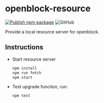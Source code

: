 # openblock-resource

[![Publish npm package](https://github.com/openblockcc/openblock-resource/actions/workflows/publish.yml/badge.svg)](https://github.com/openblockcc/openblock-resource/actions/workflows/publish.yml)
![GitHub](https://img.shields.io/github/license/openblockcc/openblock-resource)

Provide a local resource server for openblock.

## Instructions

- Start resource server

    ```bash
    npm install
    npm run fetch
    npm start
    ```

- Test upgrade funciton, run:

    ```bash
    npm test
    ```
